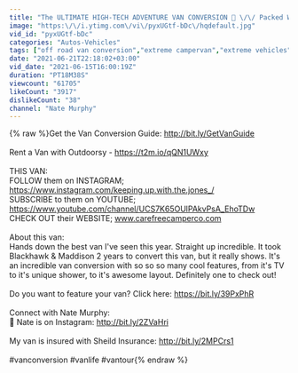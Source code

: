 ```yaml
---
title: "The ULTIMATE HIGH-TECH ADVENTURE VAN CONVERSION 🚐 \/\/ Packed With INSANE FEATURES 🔥"
image: "https:\/\/i.ytimg.com\/vi\/pyxUGtf-bDc\/hqdefault.jpg"
vid_id: "pyxUGtf-bDc"
categories: "Autos-Vehicles"
tags: ["off road van conversion","extreme campervan","extreme vehicles"]
date: "2021-06-21T22:18:02+03:00"
vid_date: "2021-06-15T16:00:19Z"
duration: "PT18M38S"
viewcount: "61705"
likeCount: "3917"
dislikeCount: "38"
channel: "Nate Murphy"
---
```

{% raw %}Get the Van Conversion Guide: <a rel="nofollow" target="blank" href="http://bit.ly/GetVanGuide">http://bit.ly/GetVanGuide</a><br /><br />Rent a Van with Outdoorsy - <a rel="nofollow" target="blank" href="https://t2m.io/qQN1UWxy">https://t2m.io/qQN1UWxy</a><br /><br />THIS VAN:<br />FOLLOW them on INSTAGRAM; <a rel="nofollow" target="blank" href="https://www.instagram.com/keeping.up.with.the.jones_/">https://www.instagram.com/keeping.up.with.the.jones_/</a><br />SUBSCRIBE to them on YOUTUBE; <a rel="nofollow" target="blank" href="https://www.youtube.com/channel/UCS7K65OUlPAkvPsA_EhoTDw">https://www.youtube.com/channel/UCS7K65OUlPAkvPsA_EhoTDw</a><br />CHECK OUT their WEBSITE; www.carefreecamperco.com<br /><br />About this van:<br />Hands down the best van I've seen this year.  Straight up incredible.  It took Blackhawk &amp; Maddison 2 years to convert this van, but it really shows.  It's an incredible van conversion with so so so many cool features, from it's TV to it's unique shower, to it's awesome layout.  Definitely one to check out!<br /><br />Do you want to feature your van? Click here: <a rel="nofollow" target="blank" href="https://bit.ly/39PxPhR">https://bit.ly/39PxPhR</a><br /><br />Connect with Nate Murphy:<br />📸 Nate is on Instagram: <a rel="nofollow" target="blank" href="http://bit.ly/2ZVaHri">http://bit.ly/2ZVaHri</a><br /><br />My van is insured with Sheild Insurance: <a rel="nofollow" target="blank" href="http://bit.ly/2MPCrs1">http://bit.ly/2MPCrs1</a><br /><br />#vanconversion #vanlife #vantour{% endraw %}
